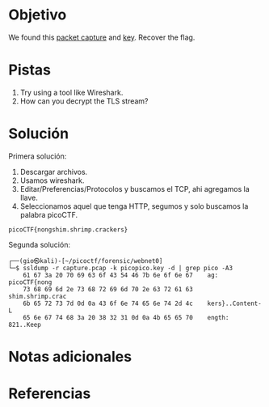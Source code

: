 # Objetivo
We found this [packet capture](https://jupiter.challenges.picoctf.org/static/0c84d3636dd088d9fe4efd5d0d869a06/capture.pcap) and [key](https://jupiter.challenges.picoctf.org/static/0c84d3636dd088d9fe4efd5d0d869a06/picopico.key). Recover the flag.
# Pistas
1. Try using a tool like Wireshark.
2. How can you decrypt the TLS stream?
# Solución
Primera solución:
1. Descargar archivos.
2. Usamos wireshark.
3. Editar/Preferencias/Protocolos y buscamos el TCP, ahi agregamos la llave.
4. Seleccionamos aquel que tenga HTTP, segumos y solo buscamos la palabra picoCTF.
```
picoCTF{nongshim.shrimp.crackers}
```
Segunda solución:
```
┌──(gio㉿kali)-[~/picoctf/forensic/webnet0]
└─$ ssldump -r capture.pcap -k picopico.key -d | grep pico -A3
    61 67 3a 20 70 69 63 6f 43 54 46 7b 6e 6f 6e 67    ag: picoCTF{nong
    73 68 69 6d 2e 73 68 72 69 6d 70 2e 63 72 61 63    shim.shrimp.crac
    6b 65 72 73 7d 0d 0a 43 6f 6e 74 65 6e 74 2d 4c    kers}..Content-L
    65 6e 67 74 68 3a 20 38 32 31 0d 0a 4b 65 65 70    ength: 821..Keep
```
# Notas adicionales
# Referencias